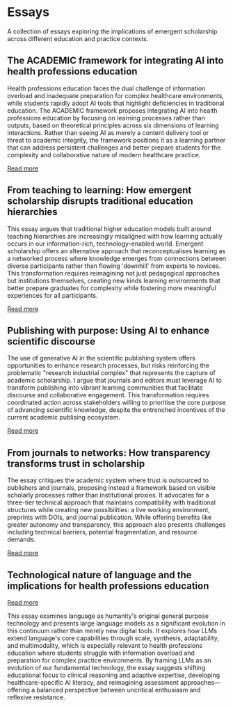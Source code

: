 # Essays

A collection of essays exploring the implications of emergent scholarship across different education and practice contexts.

## The ACADEMIC framework for integrating AI into health professions education

Health professions education faces the dual challenge of information overload and inadequate preparation for complex healthcare environments, while students rapidly adopt AI tools that highlight deficiencies in traditional education. The ACADEMIC framework proposes integrating AI into health professions education by focusing on learning processes rather than outputs, based on theoretical principles across six dimensions of learning interactions. Rather than seeing AI as merely a content delivery tool or threat to academic integrity, the framework positions it as a learning partner that can address persistent challenges and better prepare students for the complexity and collaborative nature of modern healthcare practice.

[Read more](/essays/theoretical-framework-ai-integration-hpe.md)

## From teaching to learning: How emergent scholarship disrupts traditional education hierarchies

This essay argues that traditional higher education models built around teaching hierarchies are increasingly misaligned with how learning actually occurs in our information-rich, technology-enabled world. Emergent scholarship offers an alternative approach that reconceptualises learning as a networked process where knowledge emerges from connections between diverse participants rather than flowing 'downhill' from experts to novices. This transformation requires reimagining not just pedagogical approaches but institutions themselves, creating new kinds learning environments that better prepare graduates for complexity while fostering more meaningful experiences for all participants.

[Read more](/essays/from-teaching-to-learning.md)

## Publishing with purpose: Using AI to enhance scientific discourse

The use of generative AI in the scientific publishing system offers opportunities to enhance research processes, but risks reinforcing the problematic "research industrial complex" that represents the capture of academic scholarship. I argue that journals and editors must leverage AI to transform publishing into vibrant learning communities that facilitate discourse and collaborative engagement. This transformation requires coordinated action across stakeholders willing to prioritise the core purpose of advancing scientific knowledge, despite the entrenched incentives of the current academic publising ecosystem.

[Read more](/essays/publishing-with-purpose.md)

## From journals to networks: How transparency transforms trust in scholarship

The essay critiques the academic system where trust is outsourced to publishers and journals, proposing instead a framework based on visible scholarly processes rather than institutional proxies. It advocates for a three-tier technical approach that maintains compatibility with traditional structures while creating new possibilities: a live working environment, preprints with DOIs, and journal publication. While offering benefits like greater autonomy and transparency, this approach also presents challenges including technical barriers, potential fragmentation, and resource demands.

[Read more](/essays/transparency-transforms-trust.md)

## Technological nature of language and the implications for health professions education

[Read more](/essays/technological-nature-of-language.md)

This essay examines language as humanity's original general purpose technology and presents large language models as a significant evolution in this continuum rather than merely new digital tools. It explores how LLMs extend language's core capabilities through scale, synthesis, adaptability, and multimodality, which is especially relevant to health professions education where students struggle with information overload and preparation for complex practice environments. By framing LLMs as an evolution of our fundamental technology, the essay suggests shifting educational focus to clinical reasoning and adaptive expertise, developing healthcare-specific AI literacy, and reimagining assessment approaches—offering a balanced perspective between uncritical enthusiasm and reflexive resistance.
